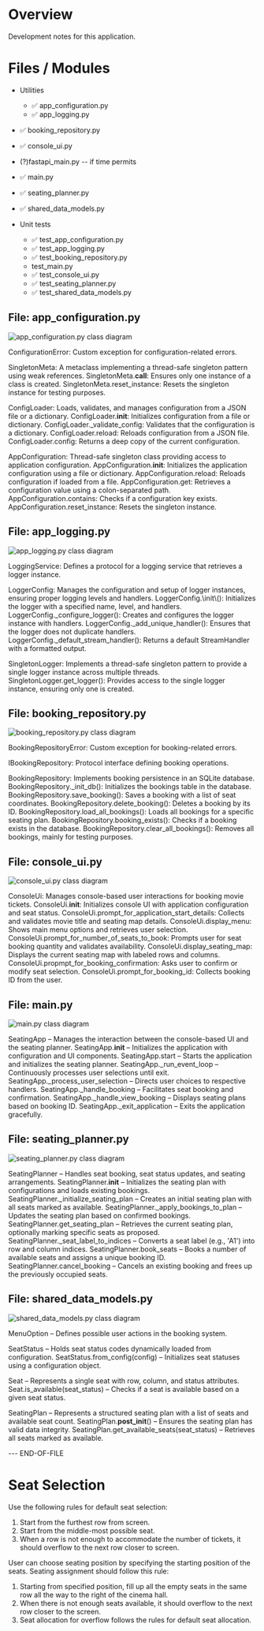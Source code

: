 # Overview

Development notes for this application.

# Files / Modules

- Utilities
  - ✅ app_configuration.py 
  - ✅ app_logging.py

- ✅ booking_repository.py
- ✅ console_ui.py
- (?)fastapi_main.py -- if time permits
- ✅ main.py

- ✅ seating_planner.py
- ✅ shared_data_models.py

- Unit tests
  - ✅ test_app_configuration.py
  - ✅ test_app_logging.py
  - ✅ test_booking_repository.py
  - test_main.py
  - ✅ test_console_ui.py
  - ✅ test_seating_planner.py
  - ✅ test_shared_data_models.py

## File: app_configuration.py

![app_configuration.py class diagram](app_configuration.png "app_configuration.py class diagram")

ConfigurationError: Custom exception for configuration-related errors.

SingletonMeta: A metaclass implementing a thread-safe singleton pattern using weak references.
SingletonMeta.__call__: Ensures only one instance of a class is created.
SingletonMeta.reset_instance: Resets the singleton instance for testing purposes.

ConfigLoader: Loads, validates, and manages configuration from a JSON file or a dictionary.
ConfigLoader.__init__: Initializes configuration from a file or dictionary.
ConfigLoader._validate_config: Validates that the configuration is a dictionary.
ConfigLoader.reload: Reloads configuration from a JSON file.
ConfigLoader.config: Returns a deep copy of the current configuration.

AppConfiguration: Thread-safe singleton class providing access to application configuration.
AppConfiguration.__init__: Initializes the application configuration using a file or dictionary.
AppConfiguration.reload: Reloads configuration if loaded from a file.
AppConfiguration.get: Retrieves a configuration value using a colon-separated path.
AppConfiguration.contains: Checks if a configuration key exists.
AppConfiguration.reset_instance: Resets the singleton instance.

## File: app_logging.py

![app_logging.py class diagram](app_logging.png "app_logging.py class diagram")

LoggingService: Defines a protocol for a logging service that retrieves a logger instance.

LoggerConfig: Manages the configuration and setup of logger instances, ensuring proper logging levels and handlers.
LoggerConfig.\\init\\(): Initializes the logger with a specified name, level, and handlers.
LoggerConfig.\_configure_logger(): Creates and configures the logger instance with handlers.
LoggerConfig.\_add_unique_handler(): Ensures that the logger does not duplicate handlers.
LoggerConfig.\_default_stream_handler(): Returns a default StreamHandler with a formatted output.

SingletonLogger: Implements a thread-safe singleton pattern to provide a single logger instance across multiple threads.
SingletonLogger.get_logger(): Provides access to the single logger instance, ensuring only one is created.

## File: booking_repository.py

![booking_repository.py class diagram](booking_repository.png "booking_repository.py class diagram")

BookingRepositoryError: Custom exception for booking-related errors.

IBookingRepository: Protocol interface defining booking operations.

BookingRepository: Implements booking persistence in an SQLite database.
BookingRepository._init_db(): Initializes the bookings table in the database.
BookingRepository.save_booking(): Saves a booking with a list of seat coordinates.
BookingRepository.delete_booking(): Deletes a booking by its ID.
BookingRepository.load_all_bookings(): Loads all bookings for a specific seating plan.
BookingRepository.booking_exists(): Checks if a booking exists in the database.
BookingRepository.clear_all_bookings(): Removes all bookings, mainly for testing purposes.

## File: console_ui.py

![console_ui.py class diagram](console_ui.png "console_ui.py class diagram")

ConsoleUi: Manages console-based user interactions for booking movie tickets.
ConsoleUi.__init__: Initializes console UI with application configuration and seat status.
ConsoleUi.prompt_for_application_start_details: Collects and validates movie title and seating map details.
ConsoleUi.display_menu: Shows main menu options and retrieves user selection.
ConsoleUi.prompt_for_number_of_seats_to_book: Prompts user for seat booking quantity and validates availability.
ConsoleUi.display_seating_map: Displays the current seating map with labeled rows and columns.
ConsoleUi.propmpt_for_booking_confirmation: Asks user to confirm or modify seat selection.
ConsoleUi.prompt_for_booking_id: Collects booking ID from the user.

## File: main.py

![main.py class diagram](main.png "main.py class diagram")

SeatingApp – Manages the interaction between the console-based UI and the seating planner.
SeatingApp.__init__ – Initializes the application with configuration and UI components.
SeatingApp.start – Starts the application and initializes the seating planner.
SeatingApp._run_event_loop – Continuously processes user selections until exit.
SeatingApp._process_user_selection – Directs user choices to respective handlers.
SeatingApp._handle_booking – Facilitates seat booking and confirmation.
SeatingApp._handle_view_booking – Displays seating plans based on booking ID.
SeatingApp._exit_application – Exits the application gracefully.

## File: seating_planner.py

![seating_planner.py class diagram](seating_planner.png "seating_planner.py class diagram")

SeatingPlanner – Handles seat booking, seat status updates, and seating arrangements.
SeatingPlanner.__init__ – Initializes the seating plan with configurations and loads existing bookings.
SeatingPlanner._initialize_seating_plan – Creates an initial seating plan with all seats marked as available.
SeatingPlanner._apply_bookings_to_plan – Updates the seating plan based on confirmed bookings.
SeatingPlanner.get_seating_plan – Retrieves the current seating plan, optionally marking specific seats as proposed.
SeatingPlanner._seat_label_to_indices – Converts a seat label (e.g., 'A1') into row and column indices.
SeatingPlanner.book_seats – Books a number of available seats and assigns a unique booking ID.
SeatingPlanner.cancel_booking – Cancels an existing booking and frees up the previously occupied seats.

## File: shared_data_models.py

![shared_data_models.py class diagram](shared_data_models.png "shared_data_models.py class diagram")

MenuOption – Defines possible user actions in the booking system.

SeatStatus – Holds seat status codes dynamically loaded from configuration.
SeatStatus.from_config(config) – Initializes seat statuses using a configuration object.

Seat – Represents a single seat with row, column, and status attributes.
Seat.is_available(seat_status) – Checks if a seat is available based on a given seat status.

SeatingPlan – Represents a structured seating plan with a list of seats and available seat count.
SeatingPlan.__post_init__() – Ensures the seating plan has valid data integrity.
SeatingPlan.get_available_seats(seat_status) – Retrieves all seats marked as available.


--- END-OF-FILE

# Seat Selection

Use the following rules for default seat selection:

1. Start from the furthest row from screen.
2. Start from the middle-most possible seat.
3. When a row is not enough to accommodate the number of tickets, it should overflow to the next row closer to screen.

User can choose seating position by specifying the starting position of the seats.
Seating assignment should follow this rule:
1. Starting from specified position, fill up all the empty seats in the same row all the way to the right of the cinema hall.
2. When there is not enough seats available, it should overflow to the next row closer to the screen.
3. Seat allocation for overflow follows the rules for default seat allocation.
